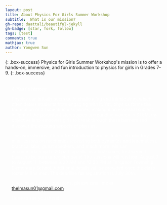 ```yaml
---
layout: post
title: About Physics For Girls Summer Workshop
subtitle:  What is our mission?
gh-repo: daattali/beautiful-jekyll
gh-badge: [star, fork, follow]
tags: [test]
comments: true
mathjax: true
author: Yongwen Sun
---
```


{: .box-success}
Physics for Girls Summer Workshop's mission is to offer a hands-on, immersive, and fun introduction to physics for girls in Grades 7-9.
{: .box-success}

<div style="background-image: url('[/path/to/your-image.jpg](https://beautifuljekyll.com/assets/img/crepe.jpg)'); background-size: cover; background-position: center; padding: 20px; color: white;">
    <strong>4-Year's history</strong>
    <p>Physics can initially seem quite challenging and intimidating, which often deters students from engaging with it. Yet, physics forms the foundation of all scientific disciplines, making it an essential subject. In light of the persistent stereotypes surrounding women in STEM, my objective is to empower girls to break through these barriers and discover the exciting aspects of physics.</p>
    <p>This workshop is offered free of charge and includes introductory mini-lessons on mechanics (covering both dynamics and kinematics), practical labs, guest speakers, and much more. We can accommodate up to 20 participants on a first-come, first-served basis, so be sure to register early! The sessions will run from August 7 to August 11, between 9:00 AM and 12:00 PM at Ferguson Township Elementary School. Additional details will be provided once the class roster is finalized. The deadline for registration is July 30th.</p>
    <p>If you have further questions, please email me at <a href="mailto:thelmasun01@gmail.com">thelmasun01@gmail.com</a>.</p>
    <p>Hope to see you there!</p>
</div>



